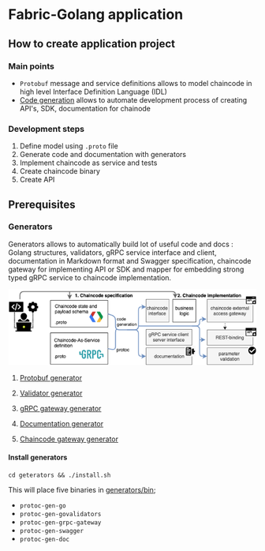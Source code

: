 # Fabric-Golang application

## How to create application project

### Main points

* `Protobuf` message and service definitions allows to model chaincode in high level Interface Definition Language (IDL)
* [Code generation](https://blog.golang.org/generate) allows to automate development process
  of creating API's, SDK, documentation for chainode

### Development steps

1. Define model using `.proto` file
2. Generate code and documentation with generators
3. Implement chaincode as service and tests
4. Create chaincode binary
5. Create API

## Prerequisites

### Generators

Generators allows to automatically build lot of useful code and docs : Golang structures,
validators, gRPC service interface and client, documentation in Markdown format and Swagger specification,
chaincode gateway for implementing API or SDK and mapper for embedding strong typed gRPC service
to chaincode implementation.

![img](samples/cpaper/docs/img/cc-code-gen.png)

1. [Protobuf generator](https://github.com/golang/protobuf)


2. [Validator generator](https://github.com/mwitkow/go-proto-validators)

3. [gRPC gateway generator](https://github.com/grpc-ecosystem/grpc-gateway)

4. [Documentation generator](https://github.com/pseudomuto/protoc-gen-doc)

5. [Chaincode gateway generator](https://github.com/s7techlab/cckit/tree/master/gateway)

#### Install generators

`cd geterators && ./install.sh`

This will place five binaries in [generators/bin](generators/bin);

* `protoc-gen-go`
* `protoc-gen-govalidators`
* `protoc-gen-grpc-gateway`
* `protoc-gen-swagger`
* `protoc-gen-doc`